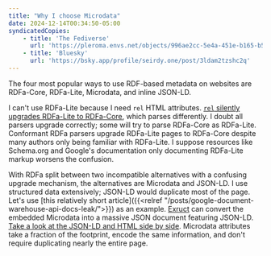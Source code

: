 ```yaml
---
title: "Why I choose Microdata"
date: 2024-12-14T00:34:50-05:00
syndicatedCopies:
    - title: 'The Fediverse'
      url: 'https://pleroma.envs.net/objects/996ae2cc-5e4a-451e-b165-b5a85c9432a8'
    - title: 'Bluesky'
      url: 'https://bsky.app/profile/seirdy.one/post/3ldam2tzshc2q'
---
```


The four most popular ways to use RDF-based metadata on websites are RDFa-Core, RDFa-Lite, Microdata, and inline JSON-LD.

I can't use RDFa-Lite because I need `rel` HTML attributes. [`rel` silently upgrades RDFa-Lite to RDFa-Core](https://www.ctrl.blog/entry/rdfa-link-attributes.html), which parses differently. I doubt all parsers upgrade correctly; some will try to parse RDFa-Core as RDFa-Lite. Conformant RDFa parsers upgrade RDFa-Lite pages to RDFa-Core despite many authors only being familiar with RDFa-Lite. I suppose resources like Schema.org and Google's documentation only documenting RDFa-Lite markup worsens the confusion.

With RDFa split between two incompatible alternatives with a confusing upgrade mechanism, the alternatives are Microdata and JSON-LD. I use structured data extensively; JSON-LD would duplicate most of the page. Let's use [this relatively short article]({{<relref "/posts/google-document-warehouse-api-docs-leak/">}}) as an example. [Exruct](https://github.com/scrapinghub/extruct) can convert the embedded Microdata into a massive JSON document featuring JSON-LD. [Take a look at the JSON-LD and HTML side by side](https://paste.sr.ht/~seirdy/7db88ad2405d4ab685130cd513cd9defafd9d2cf). Microdata attributes take a fraction of the footprint, encode the same information, and don't require duplicating nearly the entire page.

